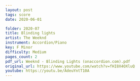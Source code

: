 ```yaml
---
layout: post
tags: score
date: 2020-06-01

folder: 2020-07
title: Blinding lights
artist: The Weeknd
instrument: Accordion/Piano
key: F Minor
difficulty: Medium
pages_count: 2
pdf_url: Weeknd - Blinding Lights (onaccordion.com).pdf
original_url: https://www.youtube.com/watch?v=fHI8X4OXluQ
youtube: https://youtu.be/AdeuYntT10A
---
```

